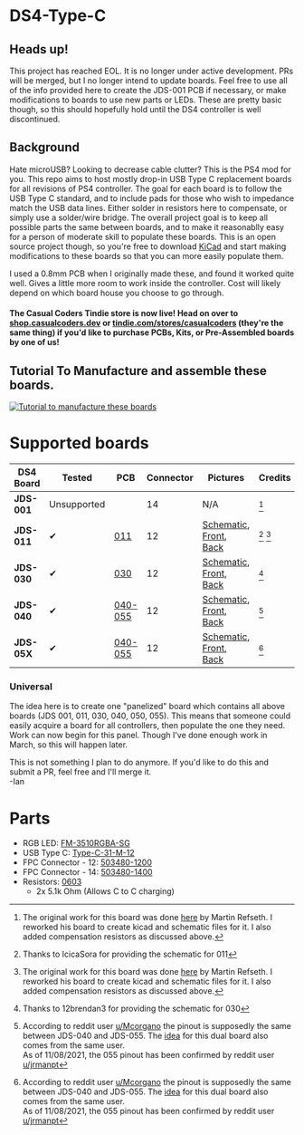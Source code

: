 # DS4-Type-C
## Heads up!
This project has reached EOL. It is no longer under active development. PRs will be merged, but I no longer intend to update boards. Feel free to use all of the info provided here to create the JDS-001 PCB if necessary, or make modifications to boards to use new parts or LEDs. These are pretty basic though, so this should hopefully hold until the DS4 controller is well discontinued.

## Background
Hate microUSB? Looking to decrease cable clutter? This is the PS4 mod for you. This repo aims to host mostly drop-in USB Type C replacement boards for all revisions of PS4 controller. The goal for each board is to follow the USB Type C standard, and to include pads for those who wish to impedance match the USB data lines. Either solder in resistors here to compensate, or simply use a solder/wire bridge. The overall project goal is to keep all possible parts the same between boards, and to make it reasonablly easy for a person of moderate skill to populate these boards. This is an open source project though, so you're free to download [KiCad](https://www.kicad.org/download/) and start making modifications to these boards so that you can more easily populate them.

I used a 0.8mm PCB when I originally made these, and found it worked quite well. Gives a little more room to work inside the controller. Cost will likely depend on which board house you choose to go through. 

#### The Casual Coders Tindie store is now live! Head on over to [shop.casualcoders.dev](https://shop.casualcoders.dev) or [tindie.com/stores/casualcoders](https://www.tindie.com/stores/casualcoders/) (they're the same thing) if you'd like to purchase PCBs, Kits, or Pre-Assembled boards by one of us!

## Tutorial To Manufacture and assemble these boards.
[![Tutorial to manufacture these boards](https://img.youtube.com/vi/DVEYy7VKs3Q/0.jpg)](http://www.youtube.com/watch?v=DVEYy7VKs3Q)

# Supported boards

| DS4 Board   | Tested  | PCB                   | Connector | Pictures | Credits |
|-------------|---------|-----------------------|--------|----------|---------|
| **JDS-001** | Unsupported |  | 14 | N/A | [^cred001] |
| **JDS-011** | ✔ | [011](/011) | 12 | [Schematic](/011/011.svg), [Front](/011/011_Front.png), [Back](/011/011_Back.png) | [^cred011] [^cred001] |
| **JDS-030** | ✔ | [030](/030)           | 12 | [Schematic](/030/030.svg), [Front](/030/030_Front.png), [Back](/030/030_Back.png) | [^cred030] |
| **JDS-040** | ✔ | [040-055](/040%20055) | 12 | [Schematic](/040%20055/040%20055.svg), [Front](/040%20055/040%20055_Front.png), [Back](/040%20055/040%20055_Back.png) | [^cred055] |
| **JDS-05X** | ✔ | [040-055](/040%20055) | 12 | [Schematic](/040%20055/040%20055.svg), [Front](/040%20055/040%20055_Front.png), [Back](/040%20055/040%20055_Back.png) | [^cred055] |

[^cred001]:
    The original work for this board was done [here](https://github.com/HDR/DualShock4-USB-C) by Martin Refseth. I reworked his board to create kicad and schematic files for it. I also added compensation resistors as discussed above.
[^cred011]:
    Thanks to IcicaSora for providing the schematic for 011
[^cred030]:
    Thanks to 12brendan3 for providing the schematic for 030
[^cred055]:
    According to reddit user [u/Mcorgano](https://www.reddit.com/r/PS4Mods/comments/p2q3da/selling_dropin_replacement_type_c_charge_boards/h8oozja/) the pinout is supposedly the same between JDS-040 and JDS-055. The [idea](https://www.reddit.com/r/PS4Mods/comments/p2q3da/selling_dropin_replacement_type_c_charge_boards/h8os8rh/) for this dual board also comes from the same user.  
As of 11/08/2021, the 055 pinout has been confirmed by reddit user [u/jrmanpt](https://old.reddit.com/r/PS4Mods/comments/p6g08b/open_sourcing_the_type_c_charge_boards_help_me/hjoxedu/)
    
### Universal
The idea here is to create one "panelized" board which contains all above boards (JDS 001, 011, 030, 040, 050, 055). This means that someone could easily acquire a board for all controllers, then populate the one they need.  
Work can now begin for this panel. Though I've done enough work in March, so this will happen later.

This is not something I plan to do anymore. If you'd like to do this and submit a PR, feel free and I'll merge it.  
 -Ian

# Parts
- RGB LED:          [FM-3510RGBA-SG](https://www.lcsc.com/product-detail/Light-Emitting-Diodes-LED_Foshan-NationStar-Optoelectronics-FM-3510RGBA-SG_C727903.html)
- USB Type C:           [Type-C-31-M-12](https://www.lcsc.com/product-detail/USB-Type-C_Korean-Hroparts-Elec-TYPE-C-31-M-12_C165948.html)
- FPC Connector - 12:   [503480-1200](https://www.lcsc.com/product-detail/FFC-FPC-Connectors_MOLEX-5034801200_C587969.html)
- FPC Connector - 14:   [503480-1400](https://www.mouser.com/ProductDetail/Molex/503480-1400?qs=%2Fha2pyFadujj30aImGpM0ckpak%252BVtmx2aY5U9nBD5Hh2NWtQuUTDBg%3D%3D)
- Resistors:            [0603](https://www.mouser.com/Passive-Components/Resistors/Film-Resistors/Thin-Film-Resistors-SMD/_/N-7gz44?Keyword=0603&FS=True)
    - 2x 5.1k Ohm (Allows C to C charging)
